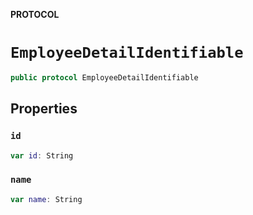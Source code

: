 **PROTOCOL**

# `EmployeeDetailIdentifiable`

```swift
public protocol EmployeeDetailIdentifiable
```

## Properties
### `id`

```swift
var id: String
```

### `name`

```swift
var name: String
```
